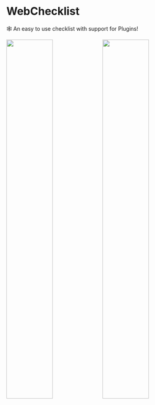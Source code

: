 # WebChecklist
🕸 An easy to use checklist with support for Plugins!

<img src="https://i.imgur.com/rEu98mq.png" width="49%"></img> <img src="https://i.imgur.com/cLALnW1.png" width="49%"></img>
